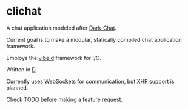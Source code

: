 # clichat
A chat application modeled after [Dark-Chat](http://dark-chat.info).

Current goal is to make a modular, statically compiled chat application framework.

Employs the [vibe.d](http://vibed.org) framework for I/O.

Written in [D](http://dlang.org).

Currently uses WebSockets for communication, but XHR support is planned.

Check [TODO](TODO.md) before making a feature request.
